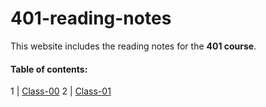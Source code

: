 # 401-reading-notes

This website includes the reading notes for the **401 course**.

#### Table of contents:

1 | [Class-00](https://diana96alazzam-401-advanced-javascript.github.io/401-reading-notes/class-00)
2 | [Class-01](https://diana96alazzam-401-advanced-javascript.github.io/401-reading-notes/class-01)
